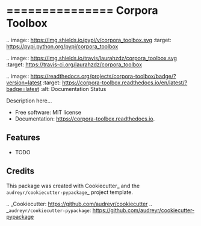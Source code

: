 ===============
Corpora Toolbox
===============


.. image:: https://img.shields.io/pypi/v/corpora_toolbox.svg
        :target: https://pypi.python.org/pypi/corpora_toolbox

.. image:: https://img.shields.io/travis/laurahzdz/corpora_toolbox.svg
        :target: https://travis-ci.org/laurahzdz/corpora_toolbox

.. image:: https://readthedocs.org/projects/corpora-toolbox/badge/?version=latest
        :target: https://corpora-toolbox.readthedocs.io/en/latest/?badge=latest
        :alt: Documentation Status




Description here...


* Free software: MIT license
* Documentation: https://corpora-toolbox.readthedocs.io.


Features
--------

* TODO

Credits
-------

This package was created with Cookiecutter_ and the `audreyr/cookiecutter-pypackage`_ project template.

.. _Cookiecutter: https://github.com/audreyr/cookiecutter
.. _`audreyr/cookiecutter-pypackage`: https://github.com/audreyr/cookiecutter-pypackage
